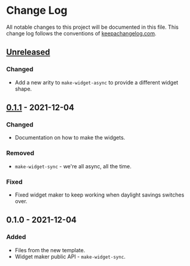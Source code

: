 # Change Log
All notable changes to this project will be documented in this file. This change log follows the conventions of [keepachangelog.com](http://keepachangelog.com/).

## [Unreleased]
### Changed
- Add a new arity to `make-widget-async` to provide a different widget shape.

## [0.1.1] - 2021-12-04
### Changed
- Documentation on how to make the widgets.

### Removed
- `make-widget-sync` - we're all async, all the time.

### Fixed
- Fixed widget maker to keep working when daylight savings switches over.

## 0.1.0 - 2021-12-04
### Added
- Files from the new template.
- Widget maker public API - `make-widget-sync`.

[Unreleased]: https://github.com/blogscot/day2/compare/0.1.1...HEAD
[0.1.1]: https://github.com/blogscot/day2/compare/0.1.0...0.1.1
